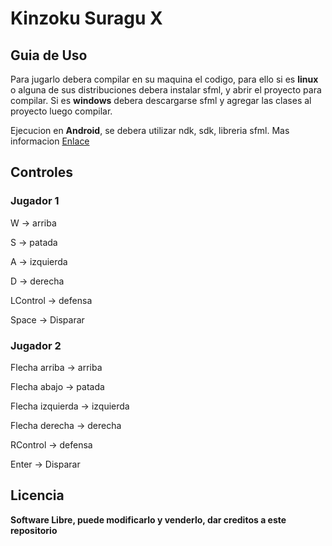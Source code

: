 # Kinzoku Suragu X
## Guia de Uso

Para jugarlo debera compilar en su maquina el codigo, para ello si es **linux** o alguna de sus distribuciones debera instalar sfml, y abrir el proyecto para compilar. Si es **windows** debera descargarse sfml y agregar las clases al proyecto luego compilar.

Ejecucion en **Android**, se debera utilizar ndk, sdk, libreria sfml. Mas informacion [Enlace](https://www.foro.lospillaos.es/tutorial-configurar-sfml-para-usar-en-android-vt14407.html)
## Controles


### Jugador 1

W -> arriba

S -> patada

A -> izquierda

D -> derecha

LControl -> defensa

Space -> Disparar


### Jugador 2

Flecha arriba -> arriba

Flecha abajo -> patada

Flecha izquierda -> izquierda

Flecha derecha -> derecha

RControl -> defensa

Enter -> Disparar

Licencia
----
**Software Libre, puede modificarlo y venderlo, dar creditos a este repositorio**
